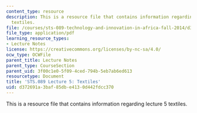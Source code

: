 ```yaml
---
content_type: resource
description: This is a resource file that contains information regarding lecture 5
  textiles.
file: /courses/sts-089-technology-and-innovation-in-africa-fall-2014/d372691a3baf85dbe4130d442fdcc370_MITSTS_089F14_Lecture5.pdf
file_type: application/pdf
learning_resource_types:
- Lecture Notes
license: https://creativecommons.org/licenses/by-nc-sa/4.0/
ocw_type: OCWFile
parent_title: Lecture Notes
parent_type: CourseSection
parent_uid: 3f00c1e0-5f09-4ced-794b-5eb7ab6ed613
resourcetype: Document
title: 'STS.089 Lecture 5: Textiles'
uid: d372691a-3baf-85db-e413-0d442fdcc370
---
```

This is a resource file that contains information regarding lecture 5 textiles.